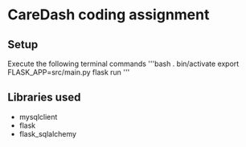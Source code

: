 # CareDash coding assignment

## Setup
Execute the following terminal commands
'''bash
. bin/activate
export FLASK_APP=src/main.py
flask run
'''

## Libraries used
- mysqlclient
- flask
- flask_sqlalchemy
